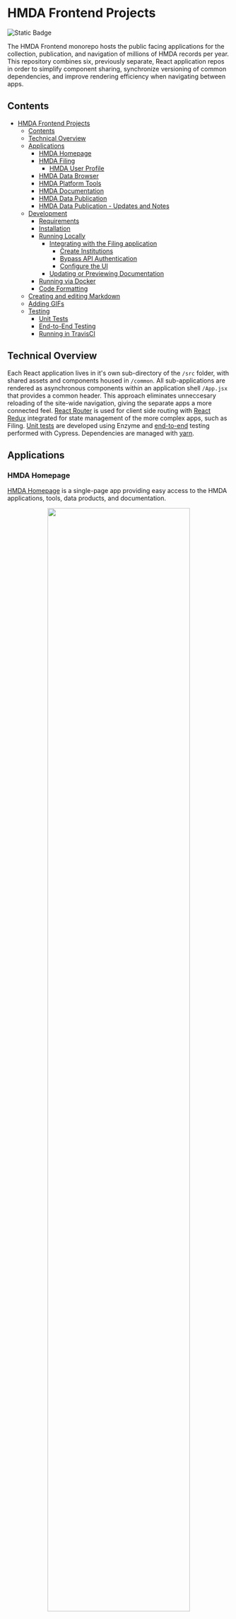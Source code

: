 # HMDA Frontend Projects

![Static Badge](https://img.shields.io/badge/coverage-95%25-green)

The HMDA Frontend monorepo hosts the public facing applications for the collection, publication, and navigation of millions of HMDA records per year. This repository combines six, previously separate, React application repos in order to simplify component sharing, synchronize versioning of common dependencies, and improve rendering efficiency when navigating between apps.

## Contents

- [HMDA Frontend Projects](#hmda-frontend-projects)
  - [Contents](#contents)
  - [Technical Overview](#technical-overview)
  - [Applications](#applications)
    - [HMDA Homepage](#hmda-homepage)
    - [HMDA Filing](#hmda-filing)
      - [HMDA User Profile](#hmda-user-profile)
    - [HMDA Data Browser](#hmda-data-browser)
    - [HMDA Platform Tools](#hmda-platform-tools)
    - [HMDA Documentation](#hmda-documentation)
    - [HMDA Data Publication](#hmda-data-publication)
    - [HMDA Data Publication - Updates and Notes](#hmda-data-publication---updates-and-notes)
  - [Development](#development)
    - [Requirements](#requirements)
    - [Installation](#installation)
    - [Running Locally](#running-locally)
      - [Integrating with the Filing application](#integrating-with-the-filing-application)
        - [Create Institutions](#create-institutions)
        - [Bypass API Authentication](#bypass-api-authentication)
        - [Configure the UI](#configure-the-ui)
      - [Updating or Previewing Documentation](#updating-or-previewing-documentation)
    * [Running via Docker](#running-via-docker)
    * [Code Formatting](#code-formatting)
  - [Creating and editing Markdown](https://github.com/cfpb/hmda-frontend/wiki/Creating-and-updating-Markdown-files)
  - [Adding GIFs](#adding-gifs)
  * [Testing](#testing)
    - [Unit Tests](#unit-tests)
    - [End-to-End Testing](#end-to-end-testing)
    - [Running in TravisCI](#running-in-travisci)

## Technical Overview

Each React application lives in it's own sub-directory of the `/src` folder, with shared assets and components housed in `/common`. All sub-applications are rendered as asynchronous components within an application shell `/App.jsx` that provides a common header. This approach eliminates unneccesary reloading of the site-wide navigation, giving the separate apps a more connected feel. [React Router](https://reacttraining.com/react-router/) is used for client side routing with [React Redux](https://redux.js.org/) integrated for state management of the more complex apps, such as Filing. [Unit tests](#unit-tests) are developed using Enzyme and [end-to-end](#end-to-end-testing) testing performed with Cypress. Dependencies are managed with [yarn](https://yarnpkg.com/getting-started).

## Applications

### HMDA Homepage

[HMDA Homepage](https://ffiec.cfpb.gov/) is a single-page app providing easy access to the HMDA applications, tools, data products, and documentation.

<a href='./readme-files/hmda-homepage.png' alt='HMDA Homepage'>
  <p align='center'>
    <img src='./readme-files/hmda-homepage.png' width='80%'  overflow='scroll'/>
  </p>
</a>

### HMDA Filing

The [HMDA Filing Platform UI](https://ffiec.cfpb.gov/filing/) allows lending institutions to submit HMDA records, resolve errors, verify edits, review submission status and history, and sign submissions.

<a href='./readme-files/hmda-filing.png' alt='HMDA Filing Overview'>
  <p align='center'>
    <img src='./readme-files/hmda-filing.png' width='80%'  overflow='scroll'/>
  </p>
</a>

#### HMDA User Profile

The [HMDA Profile page](https://ffiec.cfpb.gov/filing/profile) is designed to update associated institutions with the logged in account. Once the associated institutions have been added to your account, you can now file for those institutions.

<a href='./readme-files/hmda-completeprofile.png' alt='HMDA User Profile Information'>
  <p align='center'>
    <img src='./readme-files/hmda-completeprofile.png' width='80%'  overflow='scroll'/>
  </p>
</a>

### HMDA Data Browser

The [HMDA Data Browser](https://ffiec.cfpb.gov/data-browser/) enables users to easily filter and download aggregated HMDA datasets.

<a href='./readme-files/hmda-data-browser.gif' alt='HMDA Data Browser'>
  <p align='center'>
    <img src='./readme-files/hmda-data-browser.gif' width='80%'  overflow='scroll'/>
  </p>
</a>

### HMDA Platform Tools

The [HMDA Platform Tools](https://ffiec.cfpb.gov/tools/) assist filers in the preparation of submission data, including calculation of Rate Spread, generation and validation of Check Digits, as well as submission file generation and format verification.

<a href='./readme-files/hmda-tools.png' alt='HMDA Platform Tools'>
  <p align='center'>
    <img src='./readme-files/hmda-tools.png' width='80%'  overflow='scroll'/>
  </p>
</a>

### HMDA Documentation

The [HMDA Documentation](https://ffiec.cfpb.gov/documentation/) site provides product FAQs, detailed Filing instructions, data publication schema and usage guides, as well as direction for using the HMDA Tools. Documentation content is hosted as easily editable Markdown files, loaded using Docusaurus. This allows updates to be pushed to Production without a project redeployment. Docusarus search is powered by [Algolia](https://www.algolia.com/) through the [DocSearch](https://docsearch.algolia.com/) program.

<a href='./readme-files/hmda-documentation.png' alt='HMDA Documentation'>
  <p align='center'>
    <img src='./readme-files/hmda-documentation.png' width='80%'  overflow='scroll'/>
  </p>
</a>

### HMDA Data Publication

[HMDA Data Publication](https://ffiec.cfpb.gov/data-publication/) provides datasets and reports of HMDA data collected in or after 2017 which, combined with [Census](https://www.ffiec.gov/censusproducts.htm) demographic data, can be used for data analysis purposes.

<a href='./readme-files/hmda-data-publication.png' alt='HMDA Data Publication'>
  <p align='center'>
    <img src='./readme-files/hmda-data-publication.png' width='80%'  overflow='scroll'/>
  </p>
</a>

### HMDA Data Publication - Updates and Notes

[Publication Updates and Notes](https://ffiec.cfpb.gov/data-publication/updates) provides a searchable change log of updates, releases, and corrections to published HMDA Data. Visit the [Updates and Notes FAQ](./src/data-publication/ChangeLog/README.md) for details.

<a href='./readme-files/hmda-data-publication-updates.png' alt='HMDA Data Publication'>
  <p align='center'>
    <img src='./readme-files/hmda-data-publication-updates.png' width='80%'  overflow='scroll'/>
  </p>
</a>

## Development

### Requirements

- Node >= v20.8.0
- Yarn berry >= v4.0.2

### Installation

- Clone repo
- Run `yarn` from repo root to install depencencies

### Running Locally

Several components of the Frontend (ex. Filing, Data Browser) require a connection to the [HMDA Platform](https://github.com/cfpb/hmda-platform) in order to operate. You can find instructions for the running the HMDA Platform locally [here](https://github.com/cfpb/hmda-platform#running-with-sbt).

HMDA Help requires a connection to the [HMDA Institutions API](https://github.com/cfpb/hmda-platform/tree/master/institutions-api) in order to operate. You can find instructions for the running the HMDA Institutions API locally [in the README](https://github.com/cfpb/hmda-platform/blob/master/institutions-api/README.md). Note that having the HMDA Platform running is a pre-requisite to starting the HDMA Institutions API.

If your development does not require this integration, `yarn start` will run the development server, opening a browser window to http://localhost:3000.

#### Integrating with the Filing application

By default, the locally running [Frontend is configured to use the Filing API](https://github.com/cfpb/hmda-frontend/blob/master/package.json#L65) from the locally running Platform. In order to go through the Filing process, there are a few elements that need to be completed first:

- Create Institutions (Platform)
- Bypass API authentication (Platform)
- Configure the UI (Frontend)

##### Create Institutions

Before you can submit a Filing you need to have an Institution created on the Platform for each year you want to test. The following command will generate the required data for the default test Institution, for all currently available filing periods. You need to have the HMDA Platform started before running this command:

```
yarn ci-data
```

To create data for an Institution other than the default `FRONTENDTESTBANK9999`, you can modify `cypress/ci/config/institutions.json` and rerun the above command.

This Institution loading needs to be done each time the HMDA Platform is restarted.

##### Bypass API Authentication

On the Platform, you will need to set an environment variable to prevent the API from requiring an authentication token for incoming requests. If already running, you will need to restart the Platform.

```
export HMDA_RUNTIME_MODE=dev
```

##### Configure the UI

If you will be testing against an Institution that is not the default, you can configure this via a `VITE_*` variable:

```
VITE_LEIS=INSTITUTION1,INSTITUTION2
```

Second, you will need to bypass Frontend authentication. This is most easily done by running the Frontend the way we do in a Continuous Integration environment:

```
yarn ci
```

To combine these configuration options

```
VITE_LEIS=INSTITUTION1,INSTITUTION2 yarn ci
```

You can now visit the filing application at http://localhost:3000/filing.

### Running via Docker

To see the application running in a container you can run:

```
docker build -t hmda/hmda-frontend .
docker run -p 8080:8080 hmda/hmda-frontend
```

To build using docker-compose:

```
docker-compose build
```

### Code Formatting

The prettier formatting tool the formatter of choice for this repo.

Prettier Format API: https://prettier.io/docs/en/options.html

The `.prettierrc.json` file contains the specific formatting for each file. <br />
The `.prettierignore` file will ignore formatting any directories or files listed.

In order to have `Prettier` properly format the developers code there are a few steps that developer needs to take.

1. Install the `Prettier` code extension

<a href='./readme-files/prettier-extension.png' alt='Prettier Extension Install'>
  <p align='center'>
    <img src='./readme-files/prettier-extension.png' width='80%'  overflow='scroll'/>
  </p>
</a>

2. Update the developers Visual Studio Code user settings to use the `Prettier` formatter as the default formatter

First open your `settings.json` file by clicking `View` at the top of VS Code then click `Command Palette` and then type what is in the screenshot below.

<a href='./readme-files/navigate-settings-json-file.png' alt='Navigate to Settings JSON File'>
  <p align='center'>
    <img src='./readme-files/navigate-settings-json-file.png' width='80%'  overflow='scroll'/>
  </p>
</a>

Now we need to add 2 lines of code to our JSON file.

```JSON
"editor.defaultFormatter": "esbenp.prettier-vscode",
"editor.formatOnSave": true,
```

The newly added lines tell VS Code to use `Prettier` as the default formatter and will format the code when the file is saved.

### Helpful Prettier formatting scripts

#### Running all files:

```
npx prettier --write
```

#### Directory Specific:

```
npx prettier --write {enter-directory}
```

#### Check files formatting:

```
npx prettier --check
```

The above command will return in the terminal what files have not been formatted by prettier.

#### NOTE: formatting settings that prettier cannot do:

- Format on Paste
  - `"editor.formatOnPaste": true,`
- Themes
- Icon Themes

## Adding GIFs

Why GIFs? GIFs provide a better visual repesentation of how a parituclar part of the UI functions.

Examples that are already in our README

- [HMDA Data Browser](#hmda-data-browser)
- [End to End Testing](#end-to-end-testing)

### Record video to turn into GIF

Navigate to [Apple support native screenshot & recording controls](https://support.apple.com/guide/mac-help/take-a-screenshot-mh26782/mac) to learn how to use MacOS controls.

**Create recording bounds** <br>
On your Mac, press Shift-Command-5 (or use Launchpad) to open Screenshot and display the tools. Drag the bounds to be where it needs to be for recording the video.

Navigate to [Apple support how to record with QuickTime Player](https://support.apple.com/en-us/102618).

### Convert video file to `.gif`

Small file size + lower quality [video to gif converter](https://biteable.com/tools/video-to-gif/). <br>
Large file size + higher quality [video to gif converter](https://cloudconvert.com/mov-to-gif).

### Store the GIF in the Frontend

Navigate to the `readme-files` directory and upload the `.gif` extension this directory.

### How to use GIF in README

Paste the below code to the section you want to import your GIF and update the `name-of-gif` pieces.

```HTML
<a href='./readme-files/name-of-gif.gif' alt='name-of-alt'>
  <p align='center'>
    <img src='./readme-files/name-of-gif.gif' width='80%'  overflow='scroll'/>
  </p>
</a>
```

## Testing

### Unit Tests

```
yarn test
```

### End-to-End Testing

```
yarn run cypress run
```

[Cypress](https://www.cypress.io/) is used to perform end-to-end testing of the filing application, tools, data publication products, and data browser. It mimicks a user's interaction with the site and allows for rapid, automated system validation of project deployments.

![Cypress automated filing test](./readme-files/filing-2020-q1-cypress.gif)
